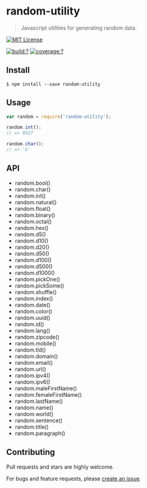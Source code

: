 # random-utility

> Javascript utilities for generating random data.


[![MIT License](https://img.shields.io/badge/license-MIT_License-green.svg?style=flat-square)](https://github.com/mock-end/random-utility/blob/master/LICENSE)

[![build:?](https://img.shields.io/travis/mock-end/random-utility/master.svg?style=flat-square)](https://travis-ci.org/mock-end/random-utility)
[![coverage:?](https://img.shields.io/coveralls/mock-end/random-utility/master.svg?style=flat-square)](https://coveralls.io/github/mock-end/random-utility)


## Install

```
$ npm install --save random-utility
```

## Usage

```js
var random = require('random-utility');

random.int();
// => 9527

random.char();
// => 'G'

```

## API

- random.bool()
- random.char()
- random.int()
- random.natural()
- random.float()
- random.binary()
- random.octal()
- random.hex()
- random.d5()
- random.d10()
- random.d20()
- random.d50()
- random.d100()
- random.d500()
- random.d1000()
- random.pickOne()
- random.pickSome()
- random.shuffle()
- random.index()
- random.date()
- random.color()
- random.uuid()
- random.id()
- random.lang()
- random.zipcode()
- random.mobile()
- random.tld()
- random.domain()
- random.email()
- random.url()
- random.ipv4()
- random.ipv6()
- random.maleFirstName()
- random.femaleFirstName()
- random.lastName()
- random.name()
- random.world()
- random.sentence()
- random.title()
- random.paragraph()



## Contributing

Pull requests and stars are highly welcome.

For bugs and feature requests, please [create an issue](https://github.com/mock-end/random-utility/issues/new).
